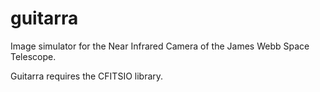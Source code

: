 # guitarra
Image simulator for the Near Infrared Camera of the James Webb Space Telescope.

Guitarra requires the CFITSIO library. 
